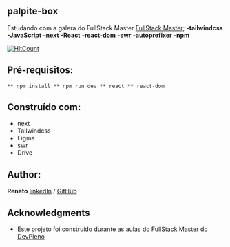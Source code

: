 ## palpite-box
Estudando com a galera do FullStack Master [FullStack Master](https://tuliofaria.dev); 
**-tailwindcss** **-JavaScript** **-next** **-React** **-react-dom** **-swr** **-autoprefixer** **-npm** 

[![HitCount](http://hits.dwyl.com/{RenatoDomingues}/{palpite-box}.svg)](http://hits.dwyl.com/{RenatoDomingues}/{palpite-box})

## Pré-requisitos:

``
** npm install
** npm run dev
** react
** react-dom
``

## Construído com:

* next
* Tailwindcss
* Figma
* swr
* Drive

## Author:
**Renato** [linkedIn](linkedin.com/in/renato-domingues-silva-094b971b0) / [GitHub](github.com/RenatoDomingues)

## Acknowledgments

* Este projeto foi construído durante as aulas do FullStack Master do [DevPleno](https://tuliofaria.dev)
